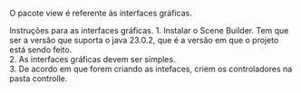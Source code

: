 O pacote view é referente às interfaces gráficas.  

Instruções para as interfaces gráficas.
    1. Instalar o Scene Builder. Tem que ser a versão que suporta o java 23.0.2, que é a versão em que o projeto está sendo feito.  
    2. As interfaces gráficas devem ser simples.  
    3. De acordo em que forem criando as intefaces, criem os controladores na pasta controlle.  

